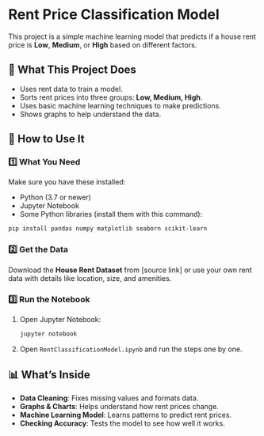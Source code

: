 # Rent Price Classification Model

This project is a simple machine learning model that predicts if a house rent price is **Low**, **Medium**, or **High** based on different factors.

## 📌 What This Project Does

- Uses rent data to train a model.
- Sorts rent prices into three groups: **Low, Medium, High**.
- Uses basic machine learning techniques to make predictions.
- Shows graphs to help understand the data.

## 🚀 How to Use It

### 1️⃣ What You Need

Make sure you have these installed:

- Python (3.7 or newer)
- Jupyter Notebook
- Some Python libraries (install them with this command):

```bash
pip install pandas numpy matplotlib seaborn scikit-learn
```

### 2️⃣ Get the Data

Download the **House Rent Dataset** from [source link] or use your own rent data with details like location, size, and amenities.

### 3️⃣ Run the Notebook

1. Open Jupyter Notebook:
   ```bash
   jupyter notebook
   ```
2. Open `RentClassificationModel.ipynb` and run the steps one by one.

## 📊 What’s Inside

- **Data Cleaning**: Fixes missing values and formats data.
- **Graphs & Charts**: Helps understand how rent prices change.
- **Machine Learning Model**: Learns patterns to predict rent prices.
- **Checking Accuracy**: Tests the model to see how well it works.



